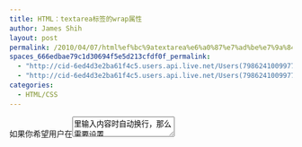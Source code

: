 ```yaml
---
title: HTML：textarea标签的wrap属性
author: James Shih
layout: post
permalink: /2010/04/07/html%ef%bc%9atextarea%e6%a0%87%e7%ad%be%e7%9a%84wrap%e5%b1%9e%e6%80%a7/
spaces_666edbae79c1d30694f5e5d213cfdf0f_permalink:
  - "http://cid-6ed4d3e2ba61f4c5.users.api.live.net/Users(7986241009977783493)/Blogs('6ED4D3E2BA61F4C5!102')/Entries('6ED4D3E2BA61F4C5!1293')?authkey=72j5ZQnBJYQ%24"
  - "http://cid-6ed4d3e2ba61f4c5.users.api.live.net/Users(7986241009977783493)/Blogs('6ED4D3E2BA61F4C5!102')/Entries('6ED4D3E2BA61F4C5!1293')?authkey=72j5ZQnBJYQ%24"
categories:
  - HTML/CSS
---
```

<div id="msgcns!6ED4D3E2BA61F4C5!1293" class="bvMsg">
  <p>
    如果你希望用户在<textarea>里输入内容时自动换行，那么需要设置<strong>wrap=”virtual”</strong>或<strong>wrap=”physical”</strong>。这两个值的差别主要是实际提交到服务器的内容有区别，可以举个例子来说明。
  </p>
  
  <p>
    假设下面这个情况：用户输入了一行长度大于文本区宽度的文字，然后按回车，又输入了一行文字。
  </p>
  
  <p>
    <a href="/media/legacy/2010/04/textarea_wrap_201004075b25d.png" rel="WLPP"><img style="border-bottom:0;border-left:0;display:block;float:none;margin-left:auto;border-top:0;margin-right:auto;border-right:0;" title="textarea_wrap_20100407" border="0" alt="textarea_wrap_20100407" src="/media/legacy/2010/04/textarea_wrap_201004075b25d.png?w=300" width="550" height="285" /></a>
  </p>
  
  <p>
    <strong>wrap=”virtual”</strong>：可以实现文本区内的自动换行，以改善对用户的显示。但提交到服务器的内容中，文本只有在用户按回车键的地方才换行。
  </p>
  
  <p>
    <strong>wrap=”physical”</strong>：可以实现文本区内的自动换行，并且按原样提交到服务器。当需要用户能够对提交的内容做到“所见即所得”时，这个设置非常有用。
  </p>
  
  <p>
    当设置为wrap=”off”时，将使用浏览器的默认设置。不同的浏览器的默认设置是不一样的，有些等同于wrap=”wrap”，即不自动换行，有些则等同于wrap=”virtual”。
  </p>
</div>